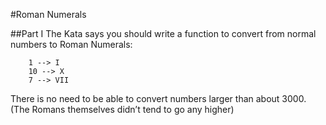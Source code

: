 #Roman Numerals

##Part I
The Kata says you should write a function to convert from normal numbers to Roman Numerals: 

```
    1 --> I
    10 --> X
    7 --> VII
```
There is no need to be able to convert numbers larger than about 3000. (The Romans themselves didn’t tend to go any higher)
